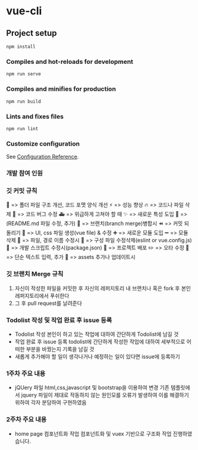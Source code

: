 # vue-cli

## Project setup
```
npm install
```

### Compiles and hot-reloads for development
```
npm run serve
```

### Compiles and minifies for production
```
npm run build
```

### Lints and fixes files
```
npm run lint
```

### Customize configuration
See [Configuration Reference](https://cli.vuejs.org/config/).

### 개발 참여 인원


### 깃 커밋 규칙

🎨 => 폴더 파일 구조 개선, 코드 포맷 양식 개선
⚡️ => 성능 향상
🔥 => 코드나 파일 삭제
🐛 => 코드 버그 수정
🚑️ => 위급하게 고쳐야 할 때
✨ => 새로운 특성 도입
📝 => (README.md 파일 수정, 추가)
🔀 => 브랜치(branch merge)병합시
⏪️ => 커밋 되돌리기
💄 => UI, css 파일 생성(vue file) & 수정
➕ => 새로운 모듈 도입
➖ => 모듈 삭제
🚚 => 파일, 경로 이름 수정시
🔧 => 구성 파일 수정삭제(eslint or vue.config.js)
🔨 => 개발 스크립트 수정시(package.json)
🚀 => 프로젝트 배포
✏️ => 오타 수정
💬 => 단순 텍스트 입력, 추가
🍱 => assets 추가나 업데이트시

### 깃 브랜치 Merge 규칙
1. 자신이 작성한 파일을 커밋한 후 자신의 레퍼지토리 내 브랜치나 혹은 fork 후 본인 레퍼지토리에서 푸쉬한다
2. 그 후 pull request를 날려준다

### Todolist 작성 및 작업 완료 후 issue 등록
- Todolist 작성
본인이 하고 있는 작업에 대하여 간단하게 Todolist에 남길 것
- 작업 완료 후 issue 등록
todolist에 간단하게 작성한 작업에 대하여 세부적으로 어떠한 부분을 바꿨는지 기록을 남길 것
- 새롭게 추가해야 할 일이 생각나거나 예정하는 일이 있다면 issue에 등록하기

### 1주차 주요 내용
- jQUery 파일 html,css,javascript 및 bootstrap을 이용하여 변경
기존 템플릿에서 jquery 파일이 제대로 작동하지 않는 원인모를 오류가 발생하여 이를 해결하기 위하여
각자 분담하여 구현하였음

### 2주차 주요 내용
- home page 컴포넌트화 작업
컴포넌트화 및 vuex 기반으로 구조화 작업 진행하였습니다.
